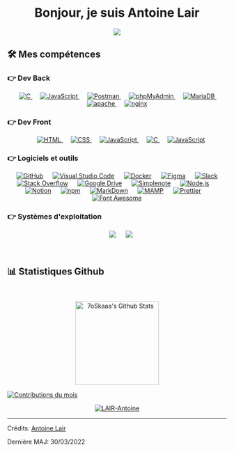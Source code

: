 <h1 align="center">Bonjour, je suis Antoine Lair</h1>
<p align="center">
  <a href="https://github.com/DenverCoder1/readme-typing-svg"><img src="https://readme-typing-svg.herokuapp.com?color=F7A826&width=425&lines=%C3%89tudiant+MMI+%C3%A0+l'IUT+de+Troyes;D%C3%A9veloppeur+Full-Stack+React+%2F+PHP"></a>
</p>

## 🛠️ Mes compétences

### 👉 Dev Back

<p align="center"> 
  &emsp; 
  <a href="https://www.cprogramming.com/" target="_blank"> 
    <img alt="C" src="https://img.shields.io/badge/PHP%20-%23828BB7.svg?style=plastic&logo=php&logoColor=white">
  </a> 
  &emsp;
  <a href="https://developer.mozilla.org/en-US/docs/Web/JavaScript" target="_blank"> 
     <img alt="JavaScript" src="https://img.shields.io/badge/JavaScript%20-%23EAD41C.svg?style=plastic&logo=javascript&logoColor=black">
   </a>
     &emsp;
  <a href="#" target="_blank"> 
     <img alt="Postman" src="https://img.shields.io/badge/Postman%20-%23FF6C37.svg?style=plastic&logo=postman&logoColor=white">
   </a>
   &emsp;
  <a href="#" target="_blank"> 
     <img alt="phpMyAdmin" src="https://img.shields.io/badge/phpMyAdmin%20-%236C78AF.svg?style=plastic&logo=phpmyadmin&logoColor=white">
   </a>
   &emsp;
  <a href="#" target="_blank"> 
     <img alt="MariaDB" src="https://img.shields.io/badge/MariaDB%20-%23003545.svg?style=plastic&logo=mariadb&logoColor=white">
   </a>
   &emsp;
  <a href="#" target="_blank"> 
     <img alt="apache" src="https://img.shields.io/badge/Apache%20-%23D22128.svg?style=plastic&logo=apache&logoColor=white">
   </a>
   &emsp;
  <a href="#" target="_blank"> 
     <img alt="nginx" src="https://img.shields.io/badge/Nginx%20-%23009639.svg?style=plastic&logo=nginx&logoColor=white">
   </a>
</p>

### 👉 Dev Front

<p align="center"> 
  &emsp; 
  <a href="https://www.w3.org/html/" target="_blank"> 
   <img alt="HTML" src="https://img.shields.io/badge/HTML5%20-%23E34F26.svg?style=plastic&logo=html5&logoColor=white">
  </a>   
  &emsp;
  <a href="https://www.w3schools.com/css/" target="_blank">
    <img alt="CSS" src="https://img.shields.io/badge/CSS%20-%231572B6.svg?style=plastic&logo=css3&logoColor=white">
  </a> 
      &emsp;
  <a href="https://developer.mozilla.org/en-US/docs/Web/JavaScript" target="_blank"> 
     <img alt="JavaScript" src="https://img.shields.io/badge/React-%2361DAFB.svg?style=plastic&logo=react&logoColor=white">
   </a>
    &emsp; 
  <a href="https://www.cprogramming.com/" target="_blank"> 
    <img alt="C" src="https://img.shields.io/badge/PHP%20-%23828BB7.svg?style=plastic&logo=php&logoColor=white">
  </a> 
    &emsp;
  <a href="https://developer.mozilla.org/en-US/docs/Web/JavaScript" target="_blank"> 
     <img alt="JavaScript" src="https://img.shields.io/badge/JavaScript%20-%23F7DF1E.svg?style=plastic&logo=javascript&logoColor=black">
   </a>
</p>

### 👉 Logiciels et outils

<p align="center">
  &emsp;
    <a href="#"><img alt="GitHub" src="https://img.shields.io/badge/github-%23181717.svg?style=plastic&logo=github&logoColor=white"></a>
  &emsp;
    <a href="#"><img alt="Visual Studio Code" src="https://img.shields.io/badge/VS%20Code-0078d7.svg?style=plastic&logo=visual-studio-code&logoColor=white"></a>
    &emsp;
    <a href="#"><img alt="Docker" src="https://img.shields.io/badge/Docker-0095D1.svg?style=plastic&logo=docker&logoColor=white"></a>
  &emsp;
    <a href="#"><img alt="Figma" src="https://img.shields.io/badge/-Figma-F24E1E?style=plastic&logo=figma&logoColor=white"></a>
    &emsp;
    <a href="#"><img alt="Slack" src="https://img.shields.io/badge/-Slack-4A154B?style=plastic&logo=slack&logoColor=white"></a>
    &emsp;
    <a href="#"><img alt="Stack Overflow" src="https://img.shields.io/badge/-Stack%20Overflow-FE7A16?style=plastic&logo=stack-overflow&logoColor=white"></a>
    &emsp;
    <a href="#"><img alt="Google Drive" src="https://img.shields.io/badge/Google%20Drive-02749C?style=plastic&logo=googledrive&logoColor=white"></a>
    &emsp;
    <a href="#"><img alt="Simplenote" src="https://img.shields.io/badge/Simplenote-3361CC?style=plastic&logo=simplenote&logoColor=white"></a>
    &emsp;
    <a href="#"><img alt="Node.js" src="https://img.shields.io/badge/Node.js-339933?style=plastic&logo=node.js&logoColor=white"></a>
    &emsp;
    <a href="#"><img alt="Notion" src="https://img.shields.io/badge/Notion-000000?style=plastic&logo=notion&logoColor=white"></a>
    &emsp;
    <a href="#"><img alt="npm" src="https://img.shields.io/badge/npm-CB3837?style=plastic&logo=npm&logoColor=white"></a>
    &emsp;
    <a href="#"><img alt="MarkDown" src="https://img.shields.io/badge/Markdown-000000?style=plastic&logo=markdown&logoColor=white"></a>
    &emsp;
    <a href="#"><img alt="MAMP" src="https://img.shields.io/badge/MAMP-02749C?style=plastic&logo=mamp&logoColor=white"></a>
    &emsp;
    <a href="#"><img alt="Prettier" src="https://img.shields.io/badge/Prettier-F7B93E?style=plastic&logo=prettier&logoColor=white"></a>
    &emsp;
    <a href="#"><img alt="Font Awesome" src="https://img.shields.io/badge/Font%20Awesome-528DD7?style=plastic&logo=fontawesome&logoColor=white"></a>
    
</p>

### 👉 Systèmes d'exploitation

<p align="center">
  &emsp;
    <a href="#"><img src="https://img.shields.io/badge/Debian-9F002E?style=plastic&logo=debian&logoColor=white"></a>
  &emsp;
    <a href="#"><img src="https://img.shields.io/badge/Windows-0078D6?style=plastic&logo=windows&logoColor=white"></a>  
</p>

<br/>

## 📊 Statistiques Github

  <br/>
  <p align="center">
    <a href="https://github.com/anuraghazra/github-readme-stats"><img alt="7oSkaaa's Github Stats" src="https://github-readme-stats.vercel.app/api?username=LAIR-Antoine&show_icons=true&count_private=true&theme=dracula" height="192px"/></a>
<br/>

<a href="https://github.com/LAIR-Antoine"><img alt="Contributions du mois" src="https://activity-graph.herokuapp.com/graph?username=LAIR-Antoine&custom_title=Mes%20contributions%20du%20mois&theme=react-dark" /></a>
<br/>

<p align="center"> <a href="https://github.com/ryo-ma/github-profile-trophy"><img src="https://github-profile-trophy.vercel.app/?username=LAIR-Antoine&layout=compact&theme=discord" alt="LAIR-Antoine" /></a> </p>

---

Crédits: [Antoine Lair](https://github.com/LAIR-Antoine)

Dernière MAJ: 30/03/2022

